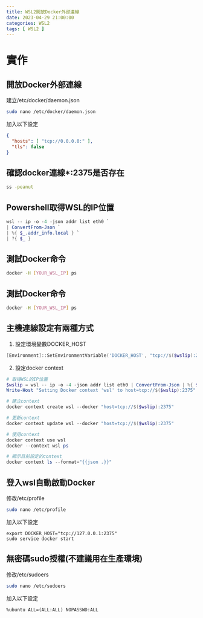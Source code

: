 ```yaml
---
title: WSL2開放Docker外部連線
date: 2023-04-29 21:00:00
categories: WSL2
tags: [ WSL2 ]
---
```


# 實作

## 開放Docker外部連線

建立/etc/docker/daemon.json
```bash
sudo nano /etc/docker/daemon.json
```

加入以下設定
```json
{
  "hosts": [ "tcp://0.0.0.0:" ],
  "tls": false
}
```

<!--more-->

## 確認docker連線*:2375是否存在
```bash
ss -peanut
```

## Powershell取得WSL的IP位置
```powershell
wsl -- ip -o -4 -json addr list eth0 `
| ConvertFrom-Json `
| %{ $_.addr_info.local } `
| ?{ $_ }
```

## 測試Docker命令
```bash
docker -H [YOUR_WSL_IP] ps
```

## 測試Docker命令
```bash
docker -H [YOUR_WSL_IP] ps
```

<!-- sudo dockerd& -->
<!-- docker run --rm hello-world -->

## 主機連線設定有兩種方式

1. 設定環境變數DOCKER_HOST
```powershell
[Environment]::SetEnvironmentVariable('DOCKER_HOST', "tcp://$($wslip):2375", 'User')
```

2. 設定docker context
```powershell
# 取得WSL的IP位置
$wslip = wsl -- ip -o -4 -json addr list eth0 | ConvertFrom-Json | %{ $_.addr_info.local } ` | ?{ $_ }
Write-Host "Setting Docker context 'wsl' to host=tcp://$($wslip):2375"

# 建立context
docker context create wsl --docker "host=tcp://$($wslip):2375"

# 更新context
docker context update wsl --docker "host=tcp://$($wslip):2375"

# 使用context
docker context use wsl
docker --context wsl ps

# 顯示目前設定的context
docker context ls --format="{{json .}}"
```

## 登入wsl自動啟動Docker
修改/etc/profile
```bash
sudo nano /etc/profile
```

加入以下設定
```
export DOCKER_HOST="tcp://127.0.0.1:2375"
sudo service docker start
```

## 無密碼sudo授權(不建議用在生產環境)
修改/etc/sudoers
```bash
sudo nano /etc/sudoers
```

加入以下設定
```
%ubuntu ALL=(ALL:ALL) NOPASSWD:ALL
```
